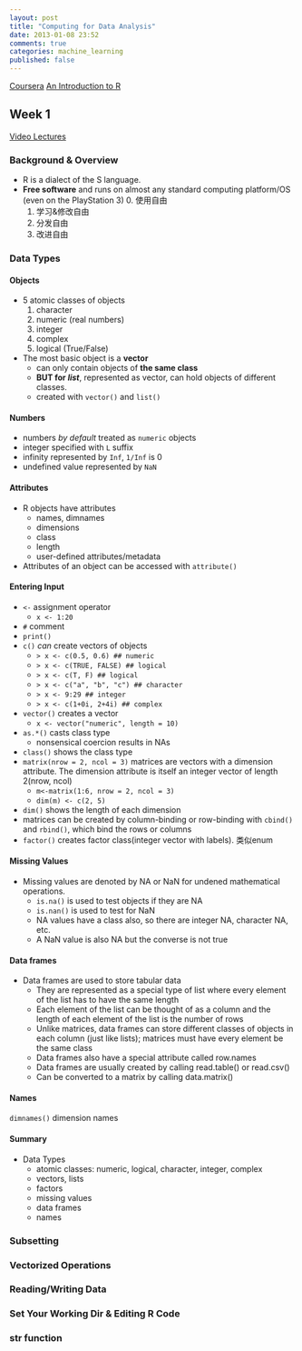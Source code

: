 ```yaml
---
layout: post
title: "Computing for Data Analysis"
date: 2013-01-08 23:52
comments: true
categories: machine_learning
published: false
---
```


[Coursera](https://class.coursera.org/compdata-002)
[An Introduction to R](http://cran.r-project.org/doc/manuals/R-intro.html)

## Week 1

[Video Lectures](https://class.coursera.org/compdata-002/lecture/index)

### Background & Overview

- R is a dialect of the S language.
- **Free software** and runs on almost any standard computing platform/OS (even on the PlayStation 3)
	0. 使用自由
	1. 学习&修改自由
	2. 分发自由
	3. 改进自由

### Data Types

#### Objects

- 5 atomic classes of objects
	1. character
	2. numeric (real numbers)
	3. integer
	4. complex
	5. logical (True/False)
- The most basic object is a **vector**
	- can only contain objects of **the same class**
	- **BUT for *list***, represented as vector, can hold objects of different classes.
	- created with `vector()` and `list()`

#### Numbers

- numbers *by default* treated as `numeric` objects
- integer specified with `L` suffix
- infinity represented by `Inf`, `1/Inf` is 0
- undefined value represented by `NaN`

#### Attributes

- R objects have attributes
	- names, dimnames
	- dimensions
	- class
	- length
	- user-defined attributes/metadata
- Attributes of an object can be accessed with `attribute()`

#### Entering Input

- `<-` assignment operator
	- `x <- 1:20`
- `#` comment
- `print()`
- `c()` _can_ create vectors of objects
	- `> x <- c(0.5, 0.6) ## numeric`
	- `> x <- c(TRUE, FALSE) ## logical`
	- `> x <- c(T, F) ## logical`
	- `> x <- c("a", "b", "c") ## character`
	- `> x <- 9:29 ## integer`
	- `> x <- c(1+0i, 2+4i) ## complex`
- `vector()` creates a vector
	- `x <- vector("numeric", length = 10)`
- `as.*()` casts class type 
	- nonsensical coercion results in NAs
- `class()` shows the class type
- `matrix(nrow = 2, ncol = 3)` matrices are vectors with a dimension attribute. The dimension attribute is itself an integer vector of length 2(nrow, ncol)
	- `m<-matrix(1:6, nrow = 2, ncol = 3)`
	- `dim(m) <- c(2, 5)`
- `dim()` shows the length of each dimension 
- matrices can be created by column-binding or row-binding with `cbind()` and `rbind()`, which bind the rows or columns
- `factor()` creates factor class(integer vector with labels). 类似enum

#### Missing Values

- Missing values are denoted by NA or NaN for undened mathematical operations.
	- `is.na()` is used to test objects if they are NA
	- `is.nan()` is used to test for NaN
	- NA values have a class also, so there are integer NA, character NA, etc.
	- A NaN value is also NA but the converse is not true

#### Data frames

- Data frames are used to store tabular data
	- They are represented as a special type of list where every element of the list has to have the same length
	- Each element of the list can be thought of as a column and the length of each element of the list is the number of rows
	- Unlike matrices, data frames can store different classes of objects in each column (just like lists); matrices must have every element be the same class
	- Data frames also have a special attribute called row.names
	- Data frames are usually created by calling read.table() or read.csv()
	- Can be converted to a matrix by calling data.matrix()

#### Names

`dimnames()` dimension names

#### Summary

- Data Types
	- atomic classes: numeric, logical, character, integer, complex
	- vectors, lists
	- factors
	- missing values
	- data frames
	- names
 
### Subsetting
### Vectorized Operations
### Reading/Writing Data
### Set Your Working Dir & Editing R Code
### str function
